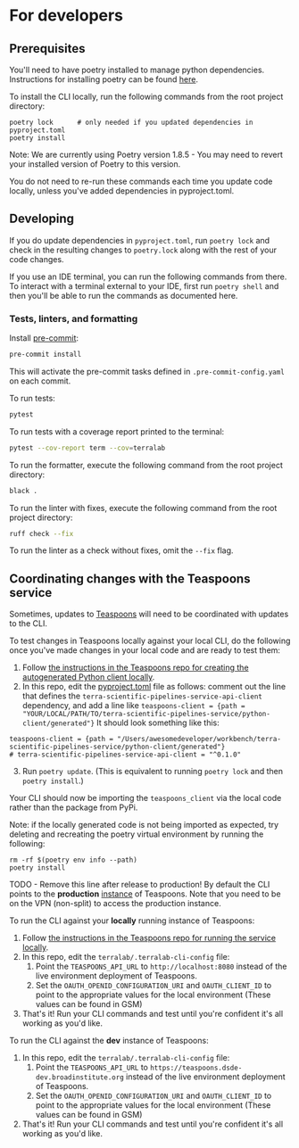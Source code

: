 # For developers

## Prerequisites
You'll need to have poetry installed to manage python dependencies. Instructions for installing poetry can be found [here](https://python-poetry.org/docs/).

To install the CLI locally, run the following commands from the root project directory:
```
poetry lock      # only needed if you updated dependencies in pyproject.toml
poetry install
```
Note: We are currently using Poetry version 1.8.5 - You may need to revert your installed version of Poetry to this version.

You do not need to re-run these commands each time you update code locally, unless you've added dependencies in pyproject.toml.


## Developing
If you do update dependencies in `pyproject.toml`, run `poetry lock` and check in the resulting changes to `poetry.lock` along with the rest of
your code changes. 

If you use an IDE terminal, you can run the following commands from there. To interact with a 
terminal external to your IDE, first run `poetry shell` and then you'll be able to run the 
commands as documented here.

### Tests, linters, and formatting
Install [pre-commit](https://pre-commit.com/):
```bash
pre-commit install
```
This will activate the pre-commit tasks defined in `.pre-commit-config.yaml` on each commit.

To run tests:
```bash
pytest
```

To run tests with a coverage report printed to the terminal:
```bash
pytest --cov-report term --cov=terralab
```

To run the formatter, execute the following command from the root project directory:
```bash
black .
```

To run the linter with fixes, execute the following command from the root project directory:
```bash
ruff check --fix
```
To run the linter as a check without fixes, omit the `--fix` flag.

## Coordinating changes with the Teaspoons service
Sometimes, updates to [Teaspoons](https://github.com/DataBiosphere/terra-scientific-pipelines-service) will need to be coordinated with updates to the CLI. 

To test changes in Teaspoons locally against your local CLI, do the following once you've made changes in your local code and are ready to test them:

1. Follow [the instructions in the Teaspoons repo for creating the autogenerated Python client locally](https://github.com/DataBiosphere/terra-scientific-pipelines-service/blob/main/README.md#testing-the-cli-locally). 
2. In this repo, edit the [pyproject.toml](pyproject.toml) file as follows: comment out the line that defines the `terra-scientific-pipelines-service-api-client` dependency, and add a line like `teaspoons-client = {path = "YOUR/LOCAL/PATH/TO/terra-scientific-pipelines-service/python-client/generated"}`
 It should look something like this:
 ```
 teaspoons-client = {path = "/Users/awesomedeveloper/workbench/terra-scientific-pipelines-service/python-client/generated"}
# terra-scientific-pipelines-service-api-client = "^0.1.0"
```
3. Run `poetry update`. (This is equivalent to running `poetry lock` and then `poetry install`.)

Your CLI should now be importing the `teaspoons_client` via the local code rather than the package from PyPi.

Note: if the locally generated code is not being imported as expected, try deleting and recreating the poetry virtual environment by running the following:
```
rm -rf $(poetry env info --path)
poetry install
```

TODO - Remove this line after release to production! By default the CLI points to the **production** [instance](https://teaspoons.dsde-prod.broadinstitute.org) of Teaspoons. Note that you need to be on the VPN (non-split) to access the production instance.

To run the CLI against your **locally** running instance of Teaspoons:
1. Follow [the instructions in the Teaspoons repo for running the service locally](https://github.com/DataBiosphere/terra-scientific-pipelines-service/blob/main/README.md#local-development). 
2. In this repo, edit the `terralab/.terralab-cli-config` file:
   1. Point the `TEASPOONS_API_URL` to `http://localhost:8080` instead of the live environment deployment of Teaspoons.
   2. Set the `OAUTH_OPENID_CONFIGURATION_URI` and `OAUTH_CLIENT_ID` to point to the appropriate values for the local environment (These values can be found in GSM) 
3. That's it! Run your CLI commands and test until you're confident it's all working as you'd like.

To run the CLI against the **dev** instance of Teaspoons:
1. In this repo, edit the `terralab/.terralab-cli-config` file:
   1. Point the `TEASPOONS_API_URL` to `https://teaspoons.dsde-dev.broadinstitute.org` instead of the live environment deployment of Teaspoons.
   2. Set the `OAUTH_OPENID_CONFIGURATION_URI` and `OAUTH_CLIENT_ID` to point to the appropriate values for the local environment (These values can be found in GSM)
2. That's it! Run your CLI commands and test until you're confident it's all working as you'd like.
